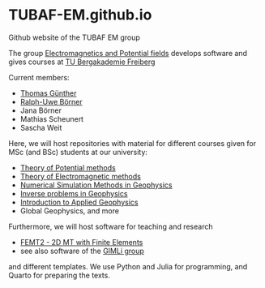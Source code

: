 # TUBAF-EM.github.io
Github website of the TUBAF EM group

The group [Electromagnetics and Potential fields](https://tu-freiberg.de/en/geophysics/electromagnetics-and-potential-methods-working-group) develops software and gives courses at [TU Bergakademie Freiberg](https://tu-freiberg.de)

Current members:
* [Thomas Günther](https://github.com/halbmy)
* [Ralph-Uwe Börner](https://github.com/ruboerner)
* Jana Börner
* Mathias Scheunert
* Sascha Weit

Here, we will host repositories with material for different courses given for MSc (and BSc) students at our university:
* [Theory of Potential methods](https://github.com/ruboerner/Potential_Theory)
* [Theory of Electromagnetic methods](https://github.com/ruboerner/ThEM)
* [Numerical Simulation Methods in Geophysics](https://github.com/halbmy/NumericalGeophysics)
* [Inverse problems in Geophysics](https://github.com/halbmy/IJulia)
* [Introduction to Applied Geophysics](https://github.com/halbmy/GeophysicalMethods)
* Global Geophysics, and more

Furthermore, we will host software for teaching and research
* [FEMT2 - 2D MT with Finite Elements](https://github.com/ruboerner/FEMT2D)
* see also software of the [GIMLi group](https://github.com/gimli-org)

and different templates. We use Python and Julia for programming, and Quarto for preparing the texts.
